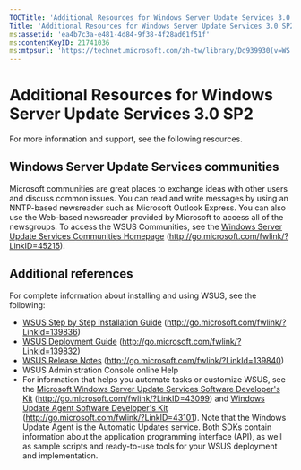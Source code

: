 ```yaml
---
TOCTitle: 'Additional Resources for Windows Server Update Services 3.0 SP2'
Title: 'Additional Resources for Windows Server Update Services 3.0 SP2'
ms:assetid: 'ea4b7c3a-e481-4d84-9f38-4f28ad61f51f'
ms:contentKeyID: 21741036
ms:mtpsurl: 'https://technet.microsoft.com/zh-tw/library/Dd939930(v=WS.10)'
---
```


Additional Resources for Windows Server Update Services 3.0 SP2
===============================================================

For more information and support, see the following resources.

Windows Server Update Services communities
------------------------------------------

Microsoft communities are great places to exchange ideas with other users and discuss common issues. You can read and write messages by using an NNTP-based newsreader such as Microsoft Outlook Express. You can also use the Web-based newsreader provided by Microsoft to access all of the newsgroups. To access the WSUS Communities, see the [Windows Server Update Services Communities Homepage](http://go.microsoft.com/fwlink/?linkid=45215) (http://go.microsoft.com/fwlink/?LinkID=45215).

Additional references
---------------------

For complete information about installing and using WSUS, see the following:

-   [WSUS Step by Step Installation Guide](http://go.microsoft.com/fwlink/?linkid=139836) (http://go.microsoft.com/fwlink/?LinkId=139836)
-   [WSUS Deployment Guide](http://go.microsoft.com/fwlink/?linkid=139832) (http://go.microsoft.com/fwlink/?LinkId=139832)
-   [WSUS Release Notes](http://go.microsoft.com/fwlink/?linkid=139840) (http://go.microsoft.com/fwlink/?LinkId=139840)
-   WSUS Administration Console online Help
-   For information that helps you automate tasks or customize WSUS, see the [Microsoft Windows Server Update Services Software Developer's Kit](http://go.microsoft.com/fwlink/?linkid=43099) (http://go.microsoft.com/fwlink/?LinkID=43099) and [Windows Update Agent Software Developer's Kit](http://go.microsoft.com/fwlink/?linkid=43101) (http://go.microsoft.com/fwlink/?LinkID=43101). Note that the Windows Update Agent is the Automatic Updates service. Both SDKs contain information about the application programming interface (API), as well as sample scripts and ready-to-use tools for your WSUS deployment and implementation.
